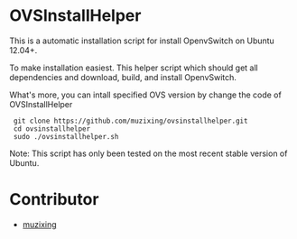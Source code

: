 OVSInstallHelper
================

This is a automatic installation script for install OpenvSwitch on Ubuntu 12.04+.

To make installation easiest. This helper script which should get all 
dependencies and download, build, and install OpenvSwitch.

What's more, you can  intall specified OVS version by change the code of OVSInstallHelper

```
 git clone https://github.com/muzixing/ovsinstallhelper.git
 cd ovsinstallhelper
 sudo ./ovsinstallhelper.sh 
```

Note: This script has only been tested on the most recent stable version of Ubuntu.

Contributor
===========

- [muzixing](https://github.com/muzixing)
